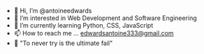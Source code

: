 - 👋 Hi, I’m @antoineedwards
- 👀 I’m interested in Web Development and Software Engineering
- 🌱 I’m currently learning Python, CSS, JavaScript
- 📫 How to reach me ... edwardsantoine333@gmail.com
- 📖 "To never try is the ultimate fail"


<!---
antoineedwards/antoineedwards is a ✨ special ✨ repository because its `README.md` (this file) appears on your GitHub profile.
You can click the Preview link to take a look at your changes.
--->
